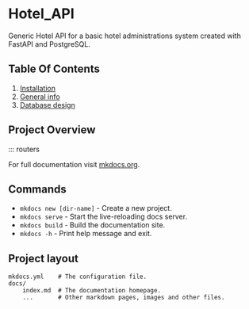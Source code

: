 # Hotel_API
Generic Hotel API for a basic hotel administrations system created with FastAPI and PostgreSQL.


## Table Of Contents

1. [Installation](installation.md)
2. [General info](general-info.md)
3. [Database design](HotelAPI_db.md)
<!-- 4. [How-To Guides](how-to-guides.md) -->
<!-- 5. [Explanation](explanation.md) -->

## Project Overview

::: routers


For full documentation visit [mkdocs.org](https://www.mkdocs.org).

## Commands

* `mkdocs new [dir-name]` - Create a new project.
* `mkdocs serve` - Start the live-reloading docs server.
* `mkdocs build` - Build the documentation site.
* `mkdocs -h` - Print help message and exit.

## Project layout

    mkdocs.yml    # The configuration file.
    docs/
        index.md  # The documentation homepage.
        ...       # Other markdown pages, images and other files.
